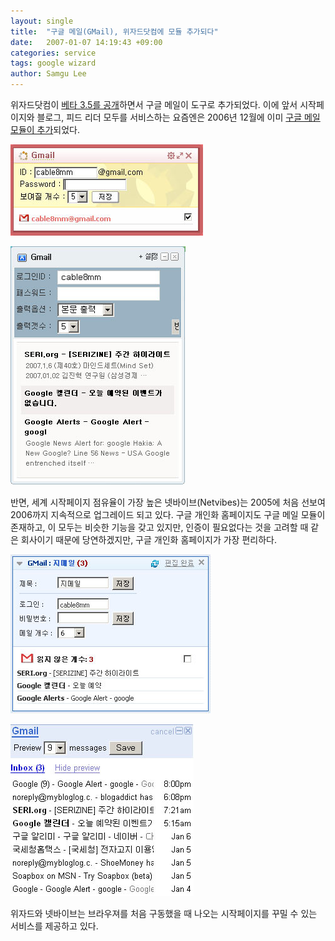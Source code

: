 ```yaml
---
layout: single
title:  "구글 메일(GMail), 위자드닷컴에 모듈 추가되다"
date:   2007-01-07 14:19:43 +09:00
categories: service
tags: google wizard
author: Samgu Lee
---
```

위자드닷컴이 [베타 3.5를 공개](http://blog.wzd.com/77)하면서 구글 메일이 도구로 추가되었다. 이에 앞서 시작페이지와 블로그, 피드 리더 모두를 서비스하는 요즘엔은 2006년 12월에 이미 [구글 메일 모듈이 추가](http://blog.yozmn.com/870/6514)되었다.

![위자드닷컴에 추가된 구글 메일](/assets/gmail-logbox-in-wzd.jpg)

![요즘엔에 추가된 구글 메일](/assets/gmail-widget-in-wzd.jpg)

반면, 세계 시작페이지 점유율이 가장 높은 넷바이브(Netvibes)는 2005에 처음 선보여 2006까지 지속적으로 업그레이드 되고 있다. 구글 개인화 홈페이지도 구글 메일 모듈이 존재하고, 이 모두는 비슷한 기능을 갖고 있지만, 인증이 필요없다는 것을 고려할 때 같은 회사이기 때문에 당연하겠지만, 구글 개인화 홈페이지가 가장 편리하다.

![넷바이브에 추가된 구글 메일](/assets/gmail-logbox-in-netvibes.jpg)

![아이구글에 추가된 구글 메일](/assets/gmail-gadget-in-igoogle.jpg)

위자드와 넷바이브는 브라우져를 처음 구동했을 때 나오는 시작페이지를 꾸밀 수 있는 서비스를 제공하고 있다.
